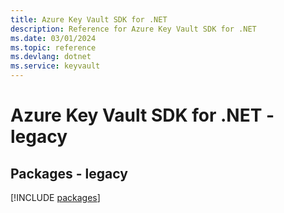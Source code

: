 ```yaml
---
title: Azure Key Vault SDK for .NET
description: Reference for Azure Key Vault SDK for .NET
ms.date: 03/01/2024
ms.topic: reference
ms.devlang: dotnet
ms.service: keyvault
---
```

# Azure Key Vault SDK for .NET - legacy
## Packages - legacy
[!INCLUDE [packages](key-vault-index.md)]